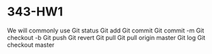 # 343-HW1

We will commonly use 
Git status
Git add
Git commit
Git commit -m
Git checkout -b
Git push
Git revert
Git pull
Git pull origin master
Git log
Git checkout master
